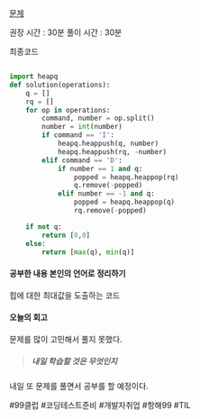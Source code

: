 [문제](https://school.programmers.co.kr/learn/courses/30/lessons/42628)

  

  권장 시간 : 30분
  풀이 시간 : 30분

최종코드

```python

import heapq
def solution(operations):
    q = []
    rq = []
    for op in operations:
        command, number = op.split()
        number = int(number)
        if command == 'I':
            heapq.heappush(q, number)
            heapq.heappush(rq, -number)
        elif command == 'D':
            if number == 1 and q:
                popped = heapq.heappop(rq)
                q.remove(-popped)
            elif number == -1 and q:
                popped = heapq.heappop(q)
                rq.remove(-popped)

    if not q:
        return [0,0]
    else:
        return [max(q), min(q)]

```

#### 공부한 내용 본인의 언어로 정리하기 ##
힙에 대한 최대값을 도출하는 코드

#### 오늘의 회고 
문제를 많이 고민해서 풀지 못했다. 



>##### 내일 학습할 것은 무엇인지
내일 또 문제를 풀면서 공부를 할 예정이다. 


 
  

 #99클럽 #코딩테스트준비 #개발자취업 #항해99 #TIL
